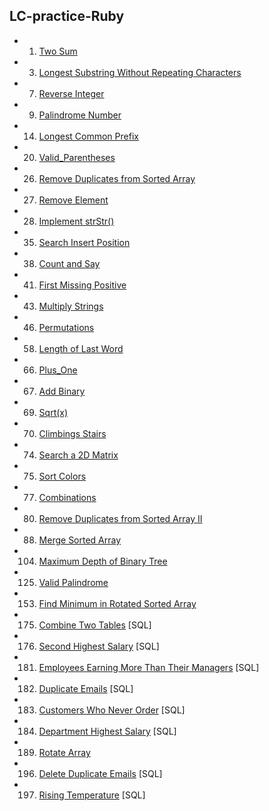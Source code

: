 ## LC-practice-Ruby
* 001. [Two Sum][s001]
* 003. [Longest Substring Without Repeating Characters][s003]
* 007. [Reverse Integer][s007]
* 009. [Palindrome Number][s009]
* 014. [Longest Common Prefix][s014]
* 020. [Valid_Parentheses][s020]
* 026. [Remove Duplicates from Sorted Array][s026]
* 027. [Remove Element][s027]
* 028. [Implement strStr()][s028]
* 035. [Search Insert Position][s035]
* 038. [Count and Say][s038]
* 041. [First Missing Positive][s041]
* 043. [Multiply Strings][s043]
* 046. [Permutations][s046]
* 058. [Length of Last Word][s058]
* 066. [Plus_One][s066]
* 067. [Add Binary][s067]
* 069. [Sqrt(x)][s069]
* 070. [Climbings Stairs][s070]
* 074. [Search a 2D Matrix][s074]
* 075. [Sort Colors][s075]
* 077. [Combinations][s077]
* 080. [Remove Duplicates from Sorted Array II][s080]
* 088. [Merge Sorted Array][s088]
* 104. [Maximum Depth of Binary Tree][s104]
* 125. [Valid Palindrome][s125]
* 153. [Find Minimum in Rotated Sorted Array][s153]
* 175. [Combine Two Tables][s175] [SQL]
* 176. [Second Highest Salary][s176] [SQL]
* 181. [Employees Earning More Than Their Managers][s181] [SQL]
* 182. [Duplicate Emails][s182] [SQL]
* 183. [Customers Who Never Order][s183] [SQL]
* 184. [Department Highest Salary][s184] [SQL]
* 189. [Rotate Array][s189]
* 196. [Delete Duplicate Emails][s196] [SQL]
* 197. [Rising Temperature][s197] [SQL]

[s001]:Problems/Two_Sum.rb
[s003]:Problems/Longest_Substring_Without_Repeating_Characters.rb
[s007]:Problems/Reverse_Integer.rb
[s009]:Problems/Palindrome_Number.rb
[s014]:Problems/Longest_Common_Prefix.rb
[s020]:Problems/Valid_Parentheses.rb
[s026]:Problems/Remove_Duplicates_from_Sorted_Array.rb
[s027]:Problems/Remove_Element.rb
[s028]:Problems/Implement_strStr.rb
[s035]:Problems/Search_Insert_Postiotn.rb
[s038]:Problems/Count_and_Say.rb
[s041]:Problems/First_Missing_Positive.rb
[s043]:Problems/Multiply_String.rb
[s046]:Problems/Permutations.rb
[s058]:Problems/Length_of_Last_Word.rb
[s066]:Problems/Plus_One.rb
[s067]:Problems/Add_Binary.rb
[s069]:Problems/Sqrt.rb
[s070]:Problems/Climbing_Stairs.rb
[s074]:Problems/Search_a_2D_Matrix.rb
[s075]:Problems/Sort_Colors.rb
[s077]:Problems/Combinations.rb
[s080]:Problems/Remove_Duplicates_from_Sorted_Array_II.rb
[s088]:Problems/Merge_Sorted_Array.rb
[s104]:Problems/Maximum_Depth_of_Binary_Tree.rb
[s125]:Problems/Valid_Palindrome.rb
[s153]:Problems/Find_Minimum_in_Rotated_Sorted_Array.rb
[s175]:Problems/Combine_Two_Tables.sql
[s176]:Problems/Second_Highest_Salary.sql
[s181]:Problems/Employees_Earning_More_Than_Their_Managers.sql
[s182]:Problems/Duplicate_Emails.sql
[s183]:Problems/Customers_Who_Never_Order.sql
[s184]:Problems/Department_Highest_Salary.sql
[s189]:Problems/Rotate_Array.rb
[s196]:Problems/Delete_Duplicate_Emails.sql
[s197]:Problems/Rising_Temperature.sql